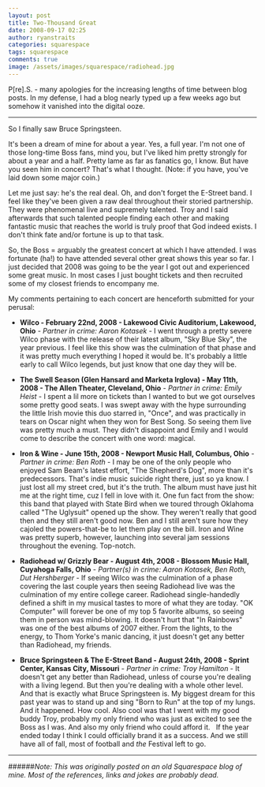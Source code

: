 ```yaml
---
layout: post
title: Two-Thousand Great
date: 2008-09-17 02:25
author: ryanstraits
categories: squarespace
tags: squarespace
comments: true
image: /assets/images/squarespace/radiohead.jpg
---
```


P[re].S. - many apologies for the increasing lengths of time between blog posts. In my defense, I had a blog nearly typed up a few weeks ago but somehow it vanished into the digital ooze.

---

So I finally saw Bruce Springsteen.

It's been a dream of mine for about a year. Yes, a full year. I'm not one of those long-time Boss fans, mind you, but I've liked him pretty strongly for about a year and a half. Pretty lame as far as fanatics go, I know. But have you seen him in concert? That's what I thought. (Note: if you have, you've laid down some major coin.)

Let me just say: he's the real deal. Oh, and don't forget the E-Street band. I feel like they've been given a raw deal throughout their storied partnership. They were phenomenal live and supremely talented. Troy and I said afterwards that such talented people finding each other and making fantastic music that reaches the world is truly proof that God indeed exists. I don't think fate and/or fortune is up to that task.

So, the Boss = arguably the greatest concert at which I have attended. I was fortunate (ha!) to have attended several other great shows this year so far. I just decided that 2008 was going to be the year I got out and experienced some great music. In most cases I just bought tickets and then recruited some of my closest friends to encompany me.

My comments pertaining to each concert are henceforth submitted for your perusal:

+ **Wilco - February 22nd, 2008 - Lakewood Civic Auditorium, Lakewood, Ohio** - *Partner in crime: Aaron Kotasek* - I went through a pretty severe Wilco phase with the release of their latest album, "Sky Blue Sky", the year previous. I feel like this show was the culmination of that phase and it was pretty much everything I hoped it would be. It's probably a little early to call Wilco legends, but just know that one day they will be.

+ **The Swell Season (Glen Hansard and Marketa Irglova) - May 11th, 2008 - The Allen Theater, Cleveland, Ohio** - *Partner in crime: Emily Heist* - I spent a lil more on tickets than I wanted to but we got ourselves some pretty good seats. I was swept away with the hype surrounding the little Irish movie this duo starred in, "Once", and was practically in tears on Oscar night when they won for Best Song. So seeing them live was pretty much a must. They didn't disappoint and Emily and I would come to describe the concert with one word: magical.

+ **Iron & Wine - June 15th, 2008 - Newport Music Hall, Columbus, Ohio** - *Partner in crime: Ben Roth* - I may be one of the only people who enjoyed Sam Beam's latest effort, "The Shepherd's Dog", more than it's predecessors. That's indie music suicide right there, just so ya know. I just lost all my street cred, but it's the truth. The album must have just hit me at the right time, cuz I fell in love with it. One fun fact from the show: this band that played with State Bird when we toured through Oklahoma called "The Uglysuit" opened up the show. They weren't really that good then and they still aren't good now. Ben and I still aren't sure how they cajoled the powers-that-be to let them play on the bill. Iron and Wine was pretty superb, however, launching into several jam sessions throughout the evening. Top-notch.

+ **Radiohead w/ Grizzly Bear - August 4th, 2008 - Blossom Music Hall, Cuyahoga Falls, Ohio** - *Partner(s) in crime: Aaron Kotasek, Ben Roth, Dut Hershberger* - If seeing Wilco was the culmination of a phase covering the last couple years then seeing Radiohead live was the culmination of my entire college career. Radiohead single-handedly defined a shift in my musical tastes to more of what they are today. "OK Computer" will forever be one of my top 5 favorite albums, so seeing them in person was mind-blowing. It doesn't hurt that "In Rainbows" was one of the best albums of 2007 either. From the lights, to the energy, to Thom Yorke's manic dancing, it just doesn't get any better than Radiohead, my friends.

+ **Bruce Springsteen & The E-Street Band - August 24th, 2008 - Sprint Center, Kansas City, Missouri** - *Partner in crime: Troy Hamilton* - It doesn't get any better than Radiohead, unless of course you're dealing with a living legend. But then you're dealing with a whole other level. And that is exactly what Bruce Springsteen is. My biggest dream for this past year was to stand up and sing "Born to Run" at the top of my lungs. And it happened. How cool. Also cool was that I went with my good buddy Troy, probably my only friend who was just as excited to see the Boss as I was. And also my only friend who could afford it.
 
If the year ended today I think I could officially brand it as a success. And we still have all of fall, most of football and *the* Festival left to go.

---

######*Note: This was originally posted on an old Squarespace blog of mine. Most of the references, links and jokes are probably dead.*
